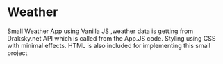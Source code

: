 # Weather
Small Weather App using Vanilla JS ,weather data is getting from Draksky.net API which is called from the App.JS code.
Styling using CSS with minimal effects.
HTML is also included for implementing this small project
